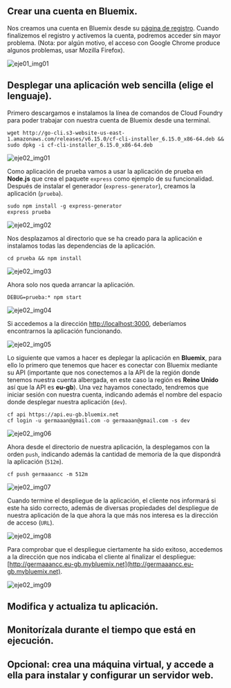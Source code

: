 ## Crear una cuenta en Bluemix.

Nos creamos una cuenta en Bluemix desde su [página de registro](https://console.ng.bluemix.net/registration/). Cuando finalizemos el registro y activemos la cuenta, podremos acceder sin mayor problema. (Nota: por algún motivo, el acceso con Google Chrome produce algunos problemas, usar Mozilla Firefox).

![eje01_img01](https://dl.dropboxusercontent.com/s/infry89hy7m3bo1/eje01_img01.png)

## Desplegar una aplicación web sencilla (elige el lenguaje).

Primero descargamos e instalamos la línea de comandos de Cloud Foundry para poder trabajar con nuestra cuenta de Bluemix desde una terminal.

```
wget http://go-cli.s3-website-us-east-1.amazonaws.com/releases/v6.15.0/cf-cli-installer_6.15.0_x86-64.deb && sudo dpkg -i cf-cli-installer_6.15.0_x86-64.deb
```

![eje02_img01](https://dl.dropboxusercontent.com/s/76ulripgfan3eu6/eje02_img01.png)

Como aplicación de prueba vamos a usar la aplicación de prueba en **Node.js** que crea el paquete `express` como ejemplo de su funcionalidad. Después de instalar el generador (`express-generator`), creamos la aplicación (`prueba`).

```
sudo npm install -g express-generator
express prueba
```

![eje02_img02](https://dl.dropboxusercontent.com/s/6zedbebl98voj53/eje02_img02.png)

Nos desplazamos al directorio que se ha creado para la aplicación e instalamos todas las dependencias de la aplicación.

```
cd prueba && npm install
```

![eje02_img03](https://dl.dropboxusercontent.com/s/h2mwzbwzw7y4mcg/eje02_img03.png)

Ahora solo nos queda arrancar la aplicación.

```
DEBUG=prueba:* npm start
```

![eje02_img04](https://dl.dropboxusercontent.com/s/9ghkz1475wq09ci/eje02_img04.png)

Si accedemos a la dirección [http://localhost:3000](http://localhost:3000), deberíamos encontrarnos la aplicación funcionando.

![eje02_img05](https://dl.dropboxusercontent.com/s/cf88wyscdrnvhdt/eje02_img05.png)

Lo siguiente que vamos a hacer es deplegar la aplicación en **Bluemix**, para ello lo primero que tenemos que hacer es conectar con Bluemix mediante su API (importante que nos conectemos a la API de la región donde tenemos nuestra cuenta albergada, en este caso la región es **Reino Unido** así que la API es **eu-gb**). Una vez hayamos conectado, tendremos que iniciar sesión con nuestra cuenta, indicando además el nombre del espacio donde desplegar nuestra aplicación (`dev`).

```
cf api https://api.eu-gb.bluemix.net
cf login -u germaaan@gmail.com -o germaaan@gmail.com -s dev
```

![eje02_img06](https://dl.dropboxusercontent.com/s/ttxjxv5zatkukt5/eje02_img06.png)

Ahora desde el directorio de nuestra aplicación, la desplegamos con la orden `push`, indicando además la cantidad de memoria de la que dispondrá la aplicación (`512m`).

```
cf push germaaancc -m 512m
```

![eje02_img07](https://dl.dropboxusercontent.com/s/3p5i42hso8pkyl7/eje02_img07.png)

Cuando termine el despliegue de la aplicación, el cliente nos informará si este ha sido correcto, además de diversas propiedades del despliegue de nuestra aplicación de la que ahora la que más nos interesa es la dirección de acceso (`URL`).

![eje02_img08](https://dl.dropboxusercontent.com/s/hoqu3bu0t73dh7f/eje02_img08.png)

Para comprobar que el despliegue ciertamente ha sido exitoso, accedemos a la dirección que nos indicaba el cliente al finalizar el despliegue: [http://germaaancc.eu-gb.mybluemix.net](http://germaaancc.eu-gb.mybluemix.net).

![eje02_img09](https://dl.dropboxusercontent.com/s/iaui3wwwovll5e9/eje02_img09.png)

## Modifica y actualiza tu aplicación.

## Monitorízala durante el tiempo que está en ejecución.

## Opcional: crea una máquina virtual, y accede a ella para instalar y configurar un servidor web.
